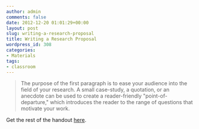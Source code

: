 ```yaml
---
author: admin
comments: false
date: 2012-12-20 01:01:29+00:00
layout: post
slug: writing-a-research-proposal
title: Writing a Research Proposal
wordpress_id: 308
categories:
- Materials
tags:
- classroom
---
```


> The purpose of the first paragraph is to ease your audience into the field of your research.  A small case-study, a quotation, or an anecdote can be used to create a reader-friendly "point-of-departure," which introduces the reader to the range of questions that motivate your work.




Get the rest of the handout [here](https://docs.google.com/document/d/1IIPpZYCbyo2U05Yk-zdYTAYDLRVKH6JG2DCT1MV1BKY/edit).



